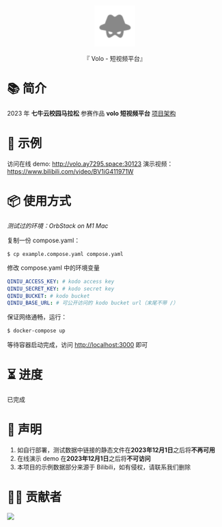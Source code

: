 <div align="center">

  <img id="volo" width="96" alt="volo" src=".github/image/icon.svg">

  <p>『 Volo - 短视频平台』</p>

</div>

# 📚 简介

2023 年 **七牛云校园马拉松** 参赛作品 **volo 短视频平台**
[项目架构](./docs/architecture.md)

# 📸 示例

访问在线 demo: <http://volo.ay7295.space:30123>
演示视频：<https://www.bilibili.com/video/BV1iG411971W>

# 📦 使用方式

_测试过的环境：OrbStack on M1 Mac_

复制一份 compose.yaml：

```shell
$ cp example.compose.yaml compose.yaml
```

修改 compose.yaml 中的环境变量

```yaml
QINIU_ACCESS_KEY: # kodo access key
QINIU_SECRET_KEY: # kodo secret key
QINIU_BUCKET: # kodo bucket
QINIU_BASE_URL: # 可公开访问的 kodo bucket url（末尾不带 /）
```

保证网络通畅，运行：

```sh
$ docker-compose up
```

等待容器启动完成，访问 <http://localhost:3000> 即可

# ⏳ 进度

已完成

# 🔦 声明

1. 如自行部署，测试数据中链接的静态文件在**2023年12月1日**之后将**不再可用**
2. 在线演示 demo
   在**2023年12月1日**之后将**不可访问**
3. 本项目的示例数据部分来源于 Bilibili，如有侵权，请联系我们删除

# 🧑‍💻 贡献者

<a href="https://github.com/AY-Space/qiniu1024/graphs/contributors">
  <img src="https://contrib.rocks/image?repo=AY-Space/qiniu1024" />
</a>
